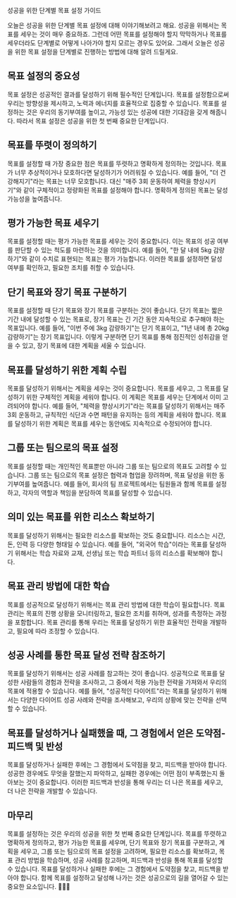 성공을 위한 단계별 목표 설정 가이드

오늘은 성공을 위한 단계별 목표 설정에 대해 이야기해보려고 해요. 성공을 위해서는 목표를 세우는 것이 매우 중요하죠. 그런데 어떤 목표를 설정해야 할지 막막하거나 목표를 세우더라도 단계별로 어떻게 나아가야 할지 모르는 경우도 있어요. 그래서 오늘은 성공을 위한 목표 설정을 단계별로 진행하는 방법에 대해 알려 드릴게요.

## 목표 설정의 중요성

목표 설정은 성공적인 결과를 달성하기 위해 필수적인 단계입니다. 목표를 설정함으로써 우리는 방향성을 제시하고, 노력과 에너지를 효율적으로 집중할 수 있습니다. 목표를 설정하는 것은 우리의 동기부여를 높이고, 가능성 있는 성공에 대한 기대감을 갖게 해줍니다. 따라서 목표 설정은 성공을 위한 첫 번째 중요한 단계입니다.

## 목표를 뚜렷이 정의하기

목표를 설정할 때 가장 중요한 점은 목표를 뚜렷하고 명확하게 정의하는 것입니다. 목표가 너무 추상적이거나 모호하다면 달성하기가 어려워질 수 있습니다. 예를 들어, "더 건강해지기"라는 목표는 너무 모호합니다. 대신 "매주 3회 운동하여 체력을 향상시키기"와 같이 구체적이고 정량화된 목표를 설정해야 합니다. 명확하게 정의된 목표는 달성 가능성을 높여줍니다.

## 평가 가능한 목표 세우기

목표를 설정할 때는 평가 가능한 목표를 세우는 것이 중요합니다. 이는 목표의 성공 여부를 판단할 수 있는 척도를 마련하는 것을 의미합니다. 예를 들어, "한 달 내에 5kg 감량하기"와 같이 수치로 표현되는 목표는 평가 가능합니다. 이러한 목표를 설정하면 달성 여부를 확인하고, 필요한 조치를 취할 수 있습니다.

## 단기 목표와 장기 목표 구분하기

목표를 설정할 때 단기 목표와 장기 목표를 구분하는 것이 좋습니다. 단기 목표는 짧은 기간 내에 달성할 수 있는 목표로, 장기 목표는 긴 기간 동안 지속적으로 추구해야 하는 목표입니다. 예를 들어, "이번 주에 3kg 감량하기"는 단기 목표이고, "1년 내에 총 20kg 감량하기"는 장기 목표입니다. 이렇게 구분하면 단기 목표를 통해 점진적인 성취감을 얻을 수 있고, 장기 목표에 대한 계획을 세울 수 있습니다.

## 목표를 달성하기 위한 계획 수립

목표를 달성하기 위해서는 계획을 세우는 것이 중요합니다. 목표를 세우고, 그 목표를 달성하기 위한 구체적인 계획을 세워야 합니다. 이 계획은 목표를 세우는 단계에서 이미 고려되어야 합니다. 예를 들어, "체력을 향상시키기"라는 목표를 달성하기 위해서는 매주 3회 운동하고, 규칙적인 식단과 수면 패턴을 유지하는 등의 계획을 세워야 합니다. 목표를 달성하기 위한 계획은 목표를 세우는 동안에도 지속적으로 수정되어야 합니다.

## 그룹 또는 팀으로의 목표 설정

목표를 설정할 때는 개인적인 목표뿐만 아니라 그룹 또는 팀으로의 목표도 고려할 수 있습니다. 그룹 또는 팀으로의 목표 설정은 협력과 협업을 장려하며, 목표 달성을 위한 동기부여를 높여줍니다. 예를 들어, 회사의 팀 프로젝트에서는 팀원들과 함께 목표를 설정하고, 각자의 역할과 책임을 분담하여 목표를 달성할 수 있습니다.

## 의미 있는 목표를 위한 리소스 확보하기

목표를 달성하기 위해서는 필요한 리소스를 확보하는 것도 중요합니다. 리소스는 시간, 돈, 인력 등 다양한 형태일 수 있습니다. 예를 들어, "외국어 학습"이라는 목표를 달성하기 위해서는 학습 자료와 교재, 선생님 또는 학습 파트너 등의 리소스를 확보해야 합니다.

## 목표 관리 방법에 대한 학습

목표를 성공적으로 달성하기 위해서는 목표 관리 방법에 대한 학습이 필요합니다. 목표 관리는 목표의 진행 상황을 모니터링하고, 필요한 조치를 취하며, 성과를 측정하는 과정을 포함합니다. 목표 관리를 통해 우리는 목표를 달성하기 위한 효율적인 전략을 개발하고, 필요에 따라 조정할 수 있습니다.

## 성공 사례를 통한 목표 달성 전략 참조하기

목표를 달성하기 위해서는 성공 사례를 참고하는 것이 좋습니다. 성공적으로 목표를 달성한 사람들의 경험과 전략을 조사하고, 그 중에서 적용 가능한 전략을 가져와서 우리의 목표에 적용할 수 있습니다. 예를 들어, "성공적인 다이어트"라는 목표를 달성하기 위해서는 다양한 다이어트 성공 사례와 전략을 조사해보고, 우리의 상황에 맞는 전략을 선택할 수 있습니다.

## 목표를 달성하거나 실패했을 때, 그 경험에서 얻은 도약점-피드백 및 반성

목표를 달성하거나 실패한 후에는 그 경험에서 도약점을 찾고, 피드백을 받아야 합니다. 성공한 경우에도 무엇을 잘했는지 파악하고, 실패한 경우에는 어떤 점이 부족했는지 돌아보는 것이 중요합니다. 이러한 피드백과 반성을 통해 우리는 더 나은 목표를 세우고, 더 나은 전략을 개발할 수 있습니다.

## 마무리

목표를 설정하는 것은 우리의 성공을 위한 첫 번째 중요한 단계입니다. 목표를 뚜렷하고 명확하게 정의하고, 평가 가능한 목표를 세우며, 단기 목표와 장기 목표를 구분하고, 계획을 세우고, 그룹 또는 팀으로의 목표 설정을 고려하며, 필요한 리소스를 확보하고, 목표 관리 방법을 학습하며, 성공 사례를 참고하며, 피드백과 반성을 통해 목표를 달성할 수 있습니다. 목표를 달성하거나 실패한 후에는 그 경험에서 도약점을 찾고, 피드백을 받아야 합니다. 함께 목표를 설정하고 달성해 나가는 것은 성공으로의 길을 열어갈 수 있는 중요한 요소입니다. 💪💯🎯
